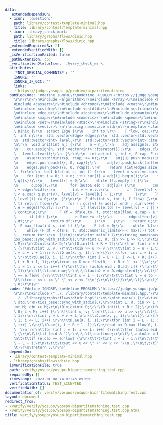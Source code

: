 ```yaml
---
data:
  _extendedDependsOn:
  - icon: ':question:'
    path: library/contest/template-minimal.hpp
    title: library/contest/template-minimal.hpp
  - icon: ':heavy_check_mark:'
    path: library/graphs/flows/dinic.hpp
    title: library/graphs/flows/dinic.hpp
  _extendedRequiredBy: []
  _extendedVerifiedWith: []
  _isVerificationFailed: false
  _pathExtension: cpp
  _verificationStatusIcon: ':heavy_check_mark:'
  attributes:
    '*NOT_SPECIAL_COMMENTS*': ''
    IGNORE: ''
    IGNORE_IF_GCC: ''
    links:
    - https://judge.yosupo.jp/problem/bipartitematching
  bundledCode: "#define IGNORE\r\n#define PROBLEM \"https://judge.yosupo.jp/problem/bipartitematching\"\
    \r\n\r\n\r\n#include <algorithm>\r\n#include <array>\r\n#include <bitset>\r\n\
    #include <cassert>\r\n#include <chrono>\r\n#include <cmath>\r\n#include <complex>\r\
    \n#include <cstdio>\r\n#include <cstdlib>\r\n#include <cstring>\r\n#include <ctime>\r\
    \n#include <deque>\r\n#include <iostream>\r\n#include <iomanip>\r\n#include <list>\r\
    \n#include <map>\r\n#include <numeric>\r\n#include <queue>\r\n#include <random>\r\
    \n#include <set>\r\n#include <stack>\r\n#include <string>\r\n#include <unordered_map>\r\
    \n#include <vector>\r\n\r\nusing namespace std;\n\r\ntemplate <class F>\r\nstruct\
    \ Dinic {\r\n  struct Edge {\r\n    int to;\r\n    F flow, cap;\r\n  };\r\n\r\n\
    \  int n;\r\n  std::vector<Edge> edges;\r\n  std::vector<std::vector<int>> adj;\r\
    \n  std::vector<int> level;\r\n  std::vector<std::vector<int>::iterator> cur;\r\
    \n\r\n  void init(int n_) {\r\n    n = n_;\r\n    adj.assign(n, std::vector<int>());\r\
    \n    cur.assign(n, std::vector<int>::iterator());\r\n    edges.clear();\r\n \
    \   level.clear();\r\n  }\r\n\r\n  int ae(int u, int v, F cap, F rcap = 0) {\r\
    \n    assert(std::min(cap, rcap) >= 0);\r\n    adj[u].push_back((int)edges.size());\r\
    \n    edges.push_back({v, 0, cap});\r\n    adj[v].push_back((int)edges.size());\r\
    \n    edges.push_back({u, 0, rcap});\r\n    return (int)edges.size() - 2;\r\n\
    \  }\r\n\r\n  bool bfs(int s, int t) {\r\n    level = std::vector<int>(n, -1);\r\
    \n    for (int i = 0; i < n; i++) cur[i] = adj[i].begin();\r\n    std::queue<int>\
    \ q({s});\r\n    level[s] = 0;\r\n    while (!q.empty()) {\r\n      int u = q.front();\r\
    \n      q.pop();\r\n      for (auto& eid : adj[u]) {\r\n        const Edge& e\
    \ = edges[eid];\r\n        int v = e.to;\r\n        if (level[v] < 0 && e.flow\
    \ < e.cap) q.push(v), level[v] = level[u] + 1;\r\n      }\r\n    }\r\n    return\
    \ level[t] >= 0;\r\n  }\r\n\r\n  F dfs(int v, int t, F flow) {\r\n    if (v ==\
    \ t) return flow;\r\n    for (; cur[v] != adj[v].end(); cur[v]++) {\r\n      Edge&\
    \ e = edges[*cur[v]];\r\n      if (level[e.to] != level[v] + 1 || e.flow == e.cap)\
    \ continue;\r\n      F df = dfs(e.to, t, std::min(flow, e.cap - e.flow));\r\n\
    \      if (df) {\r\n        e.flow += df;\r\n        edges[*cur[v] ^ 1].flow -=\
    \ df;\r\n        return df;\r\n      }\r\n    }\r\n    return 0;\r\n  }\r\n\r\n\
    \  F max_flow(int s, int t) {\r\n    F tot = 0;\r\n    while (bfs(s, t))\r\n \
    \     while (F df = dfs(s, t, std::numeric_limits<F>::max())) tot += df;\r\n \
    \   return tot;\r\n  }\r\n};\n\r\nint main() {\r\n\tusing namespace std;\r\n\t\
    ios_base::sync_with_stdio(0);\r\n\tint L, R; cin >> L >> R;\r\n\tint M; cin >>\
    \ M;\r\n\tDinic<int> D;\r\n\tD.init(L + R + 2);\r\n\tfor (int i = 0; i < M; i++)\
    \ {\r\n\t\tint u, v; \r\n\t\tcin >> u >> v;\r\n\t\tint x = u + 1;\r\n\t\tint y\
    \ = L + v + 1;\r\n\t\tD.ae(x, y, 1);\r\n\t}\r\n\tfor (int i = 1; i <= L; i++)\
    \ \r\n\t\tD.ae(0, i, 1);\r\n\tfor (int i = L + 1; i <= L + R; i++) \r\n\t\tD.ae(i,\
    \ L + R + 1, 1);\r\n\tcout << D.max_flow(0, L + R + 1) << '\\n';\r\n\tfor (int\
    \ i = 1; i <= L; i++) {\r\n\t\tfor (auto& eid : D.adj[i]) {\r\n\t\t\tif (eid &\
    \ 1)\r\n\t\t\t\tcontinue;\r\n\t\t\tauto& e = D.edges[eid];\r\n\t\t\tif (e.cap\
    \ == e.flow) {\r\n\t\t\t\tint u = i - 1;\r\n\t\t\t\tint v = e.to - L - 1;\r\n\t\
    \t\t\tcout << u << \" \" << v << '\\n';\r\n\t\t\t}\r\n\t\t}\r\n\t}\r\n\treturn\
    \ 0;\r\n}\n"
  code: "#define IGNORE\r\n#define PROBLEM \"https://judge.yosupo.jp/problem/bipartitematching\"\
    \r\n\r\n#include \"../../library/contest/template-minimal.hpp\"\r\n#include \"\
    ../../library/graphs/flows/dinic.hpp\"\r\n\r\nint main() {\r\n\tusing namespace\
    \ std;\r\n\tios_base::sync_with_stdio(0);\r\n\tint L, R; cin >> L >> R;\r\n\t\
    int M; cin >> M;\r\n\tDinic<int> D;\r\n\tD.init(L + R + 2);\r\n\tfor (int i =\
    \ 0; i < M; i++) {\r\n\t\tint u, v; \r\n\t\tcin >> u >> v;\r\n\t\tint x = u +\
    \ 1;\r\n\t\tint y = L + v + 1;\r\n\t\tD.ae(x, y, 1);\r\n\t}\r\n\tfor (int i =\
    \ 1; i <= L; i++) \r\n\t\tD.ae(0, i, 1);\r\n\tfor (int i = L + 1; i <= L + R;\
    \ i++) \r\n\t\tD.ae(i, L + R + 1, 1);\r\n\tcout << D.max_flow(0, L + R + 1) <<\
    \ '\\n';\r\n\tfor (int i = 1; i <= L; i++) {\r\n\t\tfor (auto& eid : D.adj[i])\
    \ {\r\n\t\t\tif (eid & 1)\r\n\t\t\t\tcontinue;\r\n\t\t\tauto& e = D.edges[eid];\r\
    \n\t\t\tif (e.cap == e.flow) {\r\n\t\t\t\tint u = i - 1;\r\n\t\t\t\tint v = e.to\
    \ - L - 1;\r\n\t\t\t\tcout << u << \" \" << v << '\\n';\r\n\t\t\t}\r\n\t\t}\r\n\
    \t}\r\n\treturn 0;\r\n}"
  dependsOn:
  - library/contest/template-minimal.hpp
  - library/graphs/flows/dinic.hpp
  isVerificationFile: true
  path: verify/yosupo/yosupo-bipartitematching.test.cpp
  requiredBy: []
  timestamp: '2023-01-08 14:07:45-05:00'
  verificationStatus: TEST_ACCEPTED
  verifiedWith: []
documentation_of: verify/yosupo/yosupo-bipartitematching.test.cpp
layout: document
redirect_from:
- /verify/verify/yosupo/yosupo-bipartitematching.test.cpp
- /verify/verify/yosupo/yosupo-bipartitematching.test.cpp.html
title: verify/yosupo/yosupo-bipartitematching.test.cpp
---
```

